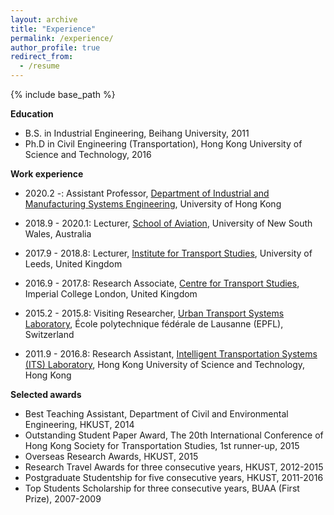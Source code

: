 ```yaml
---
layout: archive
title: "Experience"
permalink: /experience/
author_profile: true
redirect_from:
  - /resume
---
```


{% include base_path %}

**Education**

* B.S. in Industrial Engineering, Beihang University, 2011
* Ph.D in Civil Engineering (Transportation), Hong Kong University of Science and Technology, 2016

**Work experience**

* 2020.2 -: Assistant Professor, [Department of Industrial and Manufacturing Systems Engineering](https://www.imse.hku.hk/), University of Hong Kong

* 2018.9 - 2020.1: Lecturer, [School of Aviation](https://research.unsw.edu.au/people/dr-fangni-zhang), University of New South Wales, Australia

* 2017.9 - 2018.8: Lecturer, [Institute for Transport Studies](https://environment.leeds.ac.uk/transport), University of Leeds, United Kingdom

* 2016.9 - 2017.8: Research Associate, [Centre for Transport Studies](https://www.imperial.ac.uk/transport-studies), Imperial College London, United Kingdom

* 2015.2 - 2015.8: Visiting Researcher, [Urban Transport Systems Laboratory](https://www.epfl.ch/labs/luts/), École polytechnique fédérale de Lausanne (EPFL), Switzerland

* 2011.9 - 2016.8: Research Assistant, [Intelligent Transportation Systems (ITS) Laboratory](https://sites.google.com/view/hkustits/home), Hong Kong University of Science and Technology, Hong Kong

**Selected awards**

* Best Teaching Assistant, Department of Civil and Environmental Engineering, HKUST, 2014
* Outstanding Student Paper Award, The 20th International Conference of Hong Kong Society for Transportation Studies, 1st runner-up, 2015
* Overseas Research Awards, HKUST, 2015
* Research Travel Awards for three consecutive years, HKUST, 2012-2015
* Postgraduate Studentship for five consecutive years, HKUST, 2011-2016
* Top Students Scholarship for three consecutive years, BUAA (First Prize), 2007-2009
